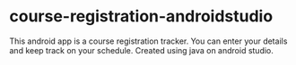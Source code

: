 # course-registration-androidstudio
This android app is a course registration tracker. You can enter your details and keep track on your schedule. Created using java on android studio.
